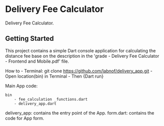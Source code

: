 # Delivery Fee Calculator

Delivery Fee Calculator. 

## Getting Started

This project contains a simple Dart console application for calculating the distance fee base on the 
description in the 'grade - Delivery Fee Calculator - Frontend and Mobile.pdf'
file.

How to
        - Terminal: git clone https://github.com/labnof/delivery_app.git
        - Open location(bin) in Terminal
        - Then {Dart run}
        
    
Main App code:

    bin
        - fee_calculation _functions.dart
        - delivery_app.dart
        

delivery_app: contains the entry point of the App.
form.dart: contains the code for App form.
